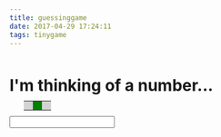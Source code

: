 ```yaml
---
title: guessinggame
date: 2017-04-29 17:24:11
tags: tinygame
---
```

<!DOCTYPE html>
<html><head><title>guessinggame</title>
<script>
window.onload = newgame;        // Start a new game when we load
window.onpopstate = popState;   // Handle history events
var state, ui;                  // Globals initialized in newgame()

function newgame(playagain) {   // Begin a new game of guess-the-number
// Set up an object to hold document elements we care about
ui = {
heading: null, // The 

#  at the top of the document.
prompt: null,  // Ask the user to enter a guess.
input: null,   // Where the user enters the guess.
low: null,     // Three table cells for the visual representation
mid: null,     // ...of the range of numbers to guess.
high: null
};
// Look up each of these element ids
for(var id in ui) ui[id] = document.getElementById(id);

// Define an event handler for the input field
ui.input.onchange = handleGuess;

// Pick a random number and initialize game state
state = {
n: Math.floor(99 * Math.random()) + 1,  // An integer: 0 < n < 100
low: 0,            // The lower bound (exclusive) on guesses
high: 100,         // The upper bound (exclusive) on guesses
guessnum: 0,       // How many guesses have been made
guess: undefined   // What the last guess was
};

// Modify document content to display this initial state
display(state);  

// This function is called as the onload event handler, and is also called
// by the Play Again button displayed at the end of a game. The playagain
// argument will be true in that second case. If it is true, then we save
// the new game state. But if we were called in response to a load event,
// we don't save the state. This is because load events will also occur
// when we step backwards through the browser history from some other 
// document into the existing state of a game. If we were to save a new
// initial state, in that case we would overwrite the acutal historical 
// state of the game. In browsers that support pushState(), the load event
// is always followed by a popstate event. So rather than saving state here,
// we wait for the popstate. If it gives us a state object, we just use 
// that. Otherwise, if the popstate has a null state, we know this is
// really a new game and we use replaceState to save the new game state.
if (playagain === true) save(state);
}

// Save game state into browser history with pushState(), if it is supported
function save(state) {  
if (!history.pushState) return; // Do nothing if pushState() not defined

// We'll associate a URL with the saved state. This URL displays the 
// guess number, but does not encode the game state, so it is not useful
// to bookmark. We can't easily put game state in the URL because it would 
// make the secret number visible in the location bar. 
var url = "#guess" + state.guessnum;
// Now save the state object and the URL
history.pushState(state,  // State object to save
"",     // State title: current browsers ignore this
url);   // State URL: not useful to bookmark
}

// This is the onpopstate event handler that restores historical states.
function popState(event) {
if (event.state) {  // If the event has a state object, restore that state
// Note that event.state is a deep copy of the saved state object
// so we can modify it without altering the saved value.
state = event.state;    // Restore the historical state
display(state);         // Display the restored state
}
else {
// When we load the page for the first time, we'll get a popstate event
// with no state. Replace that null state with our real state: see the
// comment in newgame(). No need to call display() here.
history.replaceState(state, "", "#guess" + state.guessnum);
}
};

// This event handler is invoked each time the user guesses a number.
// It updates the game state, saves it, and displays it.
function handleGuess() {
// Get the user's guess from the input field
var g = parseInt(this.value);
// If it is a number and is in the right range
if ((g > state.low) && (g < state.high)) { 
// Update the state object based on this guess
if (g < state.n) state.low = g;          
else if (g > state.n) state.high = g;
state.guess = g;
state.guessnum++;
// Now save the new state in the browser's history
save(state);
// Modify the document to respond to the user's guess
display(state);
}
else {  // An invalid guess: don't push a new history state
alert("Please enter a number greater than " + state.low +
" and less than " + state.high);
}
}

// Modify the document to display the current state of the game.
function display(state) { 
// Display document heading and title
ui.heading.innerHTML = document.title =
"I'm thinking of a number between " +
state.low + " and " + state.high + ".";

// Display a visual representation of the range of numbers using a table
ui.low.style.width = state.low + "%";
ui.mid.style.width = (state.high-state.low) + "%";
ui.high.style.width = (100-state.high) + "%";

// Make sure the input field is visible, empty, and focused
ui.input.style.visibility = "visible"; 
ui.input.value = "";
ui.input.focus();

// Set the prompt based on the user's most recent guess
if (state.guess === undefined)
ui.prompt.innerHTML = "Type your guess and hit Enter: ";
else if (state.guess < state.n)
ui.prompt.innerHTML = state.guess + " is too low. Guess again: ";
else if (state.guess > state.n)
ui.prompt.innerHTML = state.guess + " is too high. Guess again: ";
else {
// When correct, hide the input field and show a Play Again button.
ui.input.style.visibility = "hidden";  // No more guesses now
ui.heading.innerHTML = document.title = state.guess + " is correct! ";
ui.prompt.innerHTML =
"

Congratulations!
<button onclick='newgame(true)'>Play Again</button>";
}
}
</script>
<style>  /* CSS styles to make the game look good */
#prompt { font-size: 16pt; }
table { width: 90%; margin:10px; margin-left:5%; }
#low, #high { background-color: lightgray; height: 1em; }
#mid { background-color: green; }
p { 
text-align: center;
font-size: 50px;
/*text-shadow: 0px 0px 3px white, 1px 2px 6px magenta, 2px 4px 9px white, 3px 6px 12px magenta;*/
text-shadow: 1px 1px 3px white, 2px 3px 6px magenta, 4px 5px 9px white, 6px 7px 12px magenta;
/*text-shadow: 0 -5px 4px #FF3,2px -10px 6px #fd3,-2px -15px 11px #f80,2px -25px 18px #f20;*/ 
/*text-shadow: 0 0 3px white, 0 0 4px gray;*/
color: magenta;
}
</style>
</head>
<body><!-- The HTML elements below are the game UI -->
<!-- Game title and textual representation of the range of numbers -->
<h1 id="heading">I'm thinking of a number...

<!-- a visual representation of the numbers that haven't been ruled out -->
<table><tr><td id="low"></td><td id="mid"></td><td id="high"></td></tr></table>
<!-- Where the user enters their guess -->
<label id="prompt"></label><input id="input" type="text">
</body></html>
